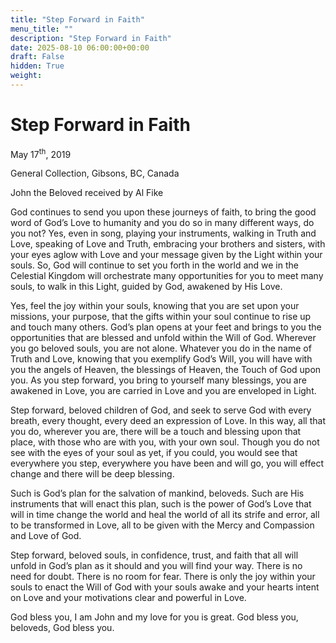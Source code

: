 ```yaml
---
title: "Step Forward in Faith"
menu_title: ""
description: "Step Forward in Faith"
date: 2025-08-10 06:00:00+00:00
draft: False
hidden: True
weight:
---
```

# Step Forward in Faith

May 17<sup>th</sup>, 2019

General Collection, Gibsons, BC, Canada

John the Beloved received by Al Fike

God continues to send you upon these journeys of faith, to bring the good word of God’s Love to humanity and you do so in many different ways, do you not? Yes, even in song, playing your instruments, walking in Truth and Love, speaking of Love and Truth, embracing your brothers and sisters, with your eyes aglow with Love and your message given by the Light within your souls. So, God will continue to set you forth in the world and we in the Celestial Kingdom will orchestrate many opportunities for you to meet many souls, to walk in this Light, guided by God, awakened by His Love.

Yes, feel the joy within your souls, knowing that you are set upon your missions, your purpose, that the gifts within your soul continue to rise up and touch many others. God’s plan opens at your feet and brings to you the opportunities that are blessed and unfold within the Will of God. Wherever you go beloved souls, you are not alone. Whatever you do in the name of Truth and Love, knowing that you exemplify God’s Will, you will have with you the angels of Heaven, the blessings of Heaven, the Touch of God upon you. As you step forward, you bring to yourself many blessings, you are awakened in Love, you are carried in Love and you are enveloped in Light.

Step forward, beloved children of God, and seek to serve God with every breath, every thought, every deed an expression of Love. In this way, all that you do, wherever you are, there will be a touch and blessing upon that place, with those who are with you, with your own soul. Though you do not see with the eyes of your soul as yet, if you could, you would see that everywhere you step, everywhere you have been and will go, you will effect change and there will be deep blessing.

Such is God’s plan for the salvation of mankind, beloveds. Such are His instruments that will enact this plan, such is the power of God’s Love that will in time change the world and heal the world of all its strife and error, all to be transformed in Love, all to be given with the Mercy and Compassion and Love of God.

Step forward, beloved souls, in confidence, trust, and faith that all will unfold in God’s plan as it should and you will find your way. There is no need for doubt. There is no room for fear. There is only the joy within your souls to enact the Will of God with your souls awake and your hearts intent on Love and your motivations clear and powerful in Love.

God bless you, I am John and my love for you is great. God bless you, beloveds, God bless you.
